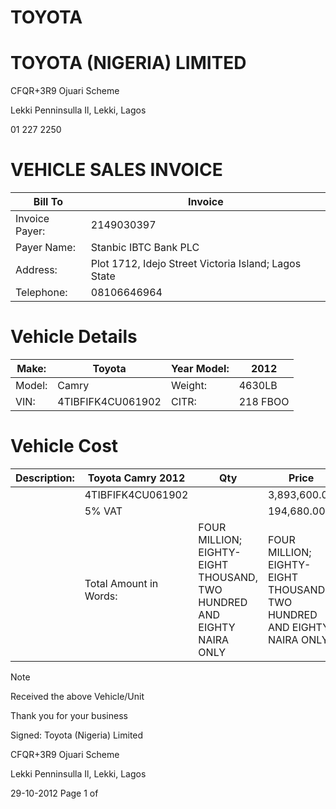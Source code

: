 # TOYOTA

# TOYOTA (NIGERIA) LIMITED

CFQR+3R9 Ojuari Scheme

Lekki Penninsulla Il, Lekki, Lagos

01 227 2250

# VEHICLE SALES INVOICE

|Bill To|Invoice|
|---|---|
|Invoice Payer:|2149030397|
|Payer Name:|Stanbic IBTC Bank PLC|
|Address:|Plot 1712, Idejo Street Victoria Island; Lagos State|
|Telephone:|08106646964|

# Vehicle Details

|Make:|Toyota|Year Model:|2012|
|---|---|---|---|
|Model:|Camry|Weight:|4630LB|
|VIN:|4TIBFIFK4CU061902|CITR:|218 FBOO|

# Vehicle Cost

|Description:|Toyota Camry 2012|Qty|Price|Total|
|---|---|---|---|---|
| |4TIBFIFK4CU061902| |3,893,600.00|N3,893,600.00|
| |5% VAT| |194,680.00|N194,680.00|
| |Total Amount in Words:|FOUR MILLION; EIGHTY-EIGHT THOUSAND, TWO HUNDRED AND EIGHTY NAIRA ONLY|FOUR MILLION; EIGHTY-EIGHT THOUSAND, TWO HUNDRED AND EIGHTY NAIRA ONLY|FOUR MILLION; EIGHTY-EIGHT THOUSAND, TWO HUNDRED AND EIGHTY NAIRA ONLY|

Note

Received the above Vehicle/Unit

Thank you for your business

Signed: Toyota (Nigeria) Limited

CFQR+3R9 Ojuari Scheme

Lekki Penninsulla Il, Lekki, Lagos

29-10-2012 Page 1 of